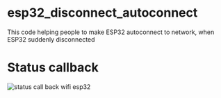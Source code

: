 # esp32_disconnect_autoconnect
This code helping people to make ESP32 autoconnect to network, when ESP32 suddenly disconnected

# Status callback
![status call back wifi esp32](https://user-images.githubusercontent.com/63993989/218284787-c4e90413-83f7-4b75-9d2d-717e0197d767.png)
